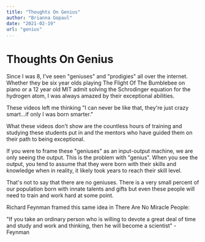 ```yaml
---
title: "Thoughts On Genius"
author: "Brianna Gopaul"
date: "2021-02-19"
url: "genius"
...
```


# Thoughts On Genius

Since I was 8, I've seen "geniuses" and "prodigies" all over the internet. Whether they be six year olds playing The Flight Of The Bumblebee on piano or a 12 year old MIT admit solving the Schrodinger equation for the hydrogen atom, I was always amazed by their exceptional abilities.

These videos left me thinking "I can never be like that, they're just crazy smart...if only I was born smarter."

What these videos don't show are the countless hours of training and studying these students put in and the mentors who have guided them on their path to being exceptional. 

If you were to frame these "geniuses" as an input-output machine, we are only seeing the output. This is the problem with "genius". When you see the output, you tend to assume that they were born with their skills and knowledge when in reality, it likely took years to reach their skill level. 

That's not to say that there are no geniuses. There is a very small percent of our population born with innate talents and gifts but even these people will need to train and work hard at some point. 

Richard Feynman framed this same idea in There Are No Miracle People: 

"If you take an ordinary person who is willing to devote a great deal of time and study and work and thinking, then he will become a scientist" - Feynman 






